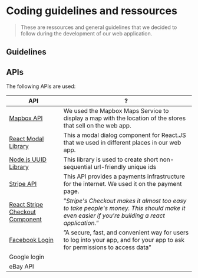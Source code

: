 # Coding guidelines and ressources

> These are ressources and general guidelines that we decided to follow during the development of our web application.

## Guidelines

## APIs
The following APIs are used:


| API | ? |
|--|--|
| [Mapbox API](https://docs.mapbox.com/api/overview/ "https://docs.mapbox.com/api/overview/") | We used the Mapbox Maps Service to display a map with the location of the stores that sell on the web app. |
| [React Modal Library](https://reactcommunity.org/react-modal/ "https://reactcommunity.org/react-modal/") | This a modal dialog component for React.JS that we used in different places in our web app. |
| [Node.js UUID Library](https://www.npmjs.com/package/uuid "https://www.npmjs.com/package/uuid") | This library is used to create short non-sequential url-friendly unique ids |
| [Stripe API](https://stripe.com/docs "https://stripe.com/docs") | This API provides a payments infrastructure for the internet. We used it on the payment page. |
| [React Stripe Checkout Component](https://www.npmjs.com/package/react-stripe-checkout "https://www.npmjs.com/package/react-stripe-checkout") | ”_Stripe's Checkout makes it almost too easy to take people's money. This should make it even easier if you're building a react application._” |
| [Facebook Login](https://developers.facebook.com/docs/facebook-login/ "https://developers.facebook.com/docs/facebook-login/") | ”A secure, fast, and convenient way for users to log into your app, and for your app to ask for permissions to access data” |
| Google login |  |
| eBay API |  |